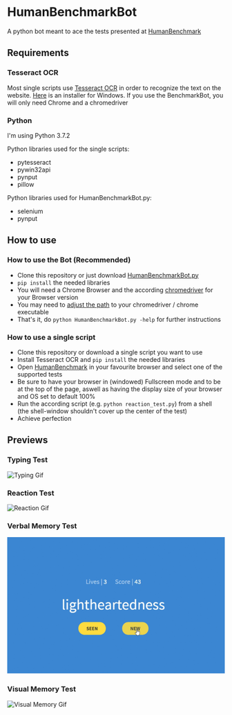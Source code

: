 # HumanBenchmarkBot

A python bot meant to ace the tests presented at [HumanBenchmark](https://www.humanbenchmark.com/)

## Requirements

### Tesseract OCR
Most single scripts use [Tesseract OCR](https://github.com/tesseract-ocr/tesseract) in order to recognize the text on the website. [Here](https://digi.bib.uni-mannheim.de/tesseract/tesseract-ocr-w64-setup-v4.1.0-bibtag19.exe) is an installer for Windows.
If you use the BenchmarkBot, you will only need Chrome and a chromedriver

### Python
I'm using Python 3.7.2

Python libraries used for the single scripts:
* pytesseract
* pywin32api
* pynput
* pillow

Python libraries used for HumanBenchmarkBot.py:
* selenium
* pynput

## How to use

### How to use the Bot (Recommended)
* Clone this repository or just download [HumanBenchmarkBot.py](https://github.com/AlEscher/HumanBenchmarkBot/blob/master/HumanBenchmarkBot.py)
* `pip install` the needed libraries
* You will need a Chrome Browser and the according [chromedriver](https://sites.google.com/a/chromium.org/chromedriver/) for your Browser version
* You may need to [adjust the path](https://github.com/AlEscher/HumanBenchmarkBot/blob/master/HumanBenchmarkBot.py#L153) to your chromedriver / chrome executable
* That's it, do `python HumanBenchmarkBot.py -help` for further instructions

### How to use a single script
* Clone this repository or download a single script you want to use
* Install Tesseract OCR and `pip install` the needed libraries
* Open [HumanBenchmark](https://www.humanbenchmark.com/) in your favourite browser and select one of the supported tests
* Be sure to have your browser in (windowed) Fullscreen mode and to be at the top of the page, aswell as having the display size of your browser and OS set to default 100%
* Run the according script (e.g. `python reaction_test.py`) from a shell (the shell-window shouldn't cover up the center of the test)
* Achieve perfection

## Previews

### Typing Test
![Typing Gif](https://github.com/AlEscher/HumanBenchmarkBot/blob/master/Previews/typing.gif)
### Reaction Test
![Reaction Gif](https://github.com/AlEscher/HumanBenchmarkBot/blob/master/Previews/reaction_test.gif)
### Verbal Memory Test
![Verbal Memory Gif](https://github.com/AlEscher/HumanBenchmarkBot/blob/master/Previews/verbal_memory.gif)
### Visual Memory Test
![Visual Memory Gif](https://github.com/AlEscher/HumanBenchmarkBot/blob/master/Previews/visual_memory.gif)
